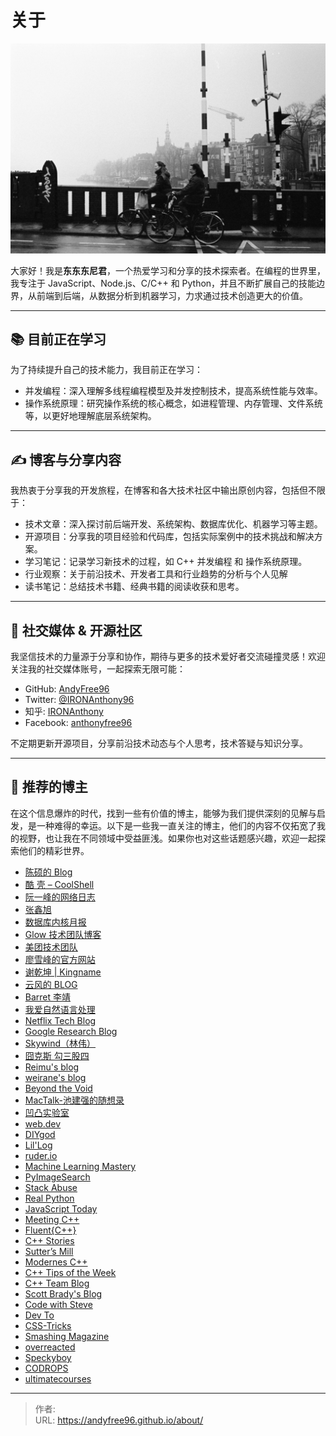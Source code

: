 # 关于


![](/page/jean-carlo-emer--chlDlxLkw8-unsplash.jpg)

大家好！我是**东东东尼君**，一个热爱学习和分享的技术探索者。在编程的世界里，我专注于 JavaScript、Node.js、C/C++ 和 Python，并且不断扩展自己的技能边界，从前端到后端，从数据分析到机器学习，力求通过技术创造更大的价值。

---

## 📚 目前正在学习

为了持续提升自己的技术能力，我目前正在学习：

- 并发编程：深入理解多线程编程模型及并发控制技术，提高系统性能与效率。
- 操作系统原理：研究操作系统的核心概念，如进程管理、内存管理、文件系统等，以更好地理解底层系统架构。

---

## ✍️ 博客与分享内容

我热衷于分享我的开发旅程，在博客和各大技术社区中输出原创内容，包括但不限于：

- 技术文章：深入探讨前后端开发、系统架构、数据库优化、机器学习等主题。
- 开源项目：分享我的项目经验和代码库，包括实际案例中的技术挑战和解决方案。
- 学习笔记：记录学习新技术的过程，如 C++ 并发编程 和 操作系统原理。
- 行业观察：关于前沿技术、开发者工具和行业趋势的分析与个人见解
- 读书笔记：总结技术书籍、经典书籍的阅读收获和思考。

---

## 📢 社交媒体 & 开源社区

我坚信技术的力量源于分享和协作，期待与更多的技术爱好者交流碰撞灵感！欢迎关注我的社交媒体账号，一起探索无限可能：

- GitHub: [AndyFree96](https://github.com/AndyFree96)
- Twitter: [@IRONAnthony96](https://x.com/IRONAnthony96)
- 知乎: [IRONAnthony](https://www.zhihu.com/people/IRONAnthony)
- Facebook: [anthonyfree96](https://www.facebook.com/anthonyfree96)

不定期更新开源项目，分享前沿技术动态与个人思考，技术答疑与知识分享。

---

## 🚀 推荐的博主

在这个信息爆炸的时代，找到一些有价值的博主，能够为我们提供深刻的见解与启发，是一种难得的幸运。以下是一些我一直关注的博主，他们的内容不仅拓宽了我的视野，也让我在不同领域中受益匪浅。如果你也对这些话题感兴趣，欢迎一起探索他们的精彩世界。

- [陈硕的 Blog](https://www.cnblogs.com/Solstice)
- [酷 壳 – CoolShell](https://coolshell.cn/)
- [阮一峰的网络日志](https://www.ruanyifeng.com/blog/)
- [张鑫旭](https://www.zhangxinxu.com/)
- [数据库内核月报](http://mysql.taobao.org/monthly/)
- [Glow 技术团队博客](https://tech.glowing.com/cn/)
- [美团技术团队](https://tech.meituan.com/)
- [廖雪峰的官方网站](https://liaoxuefeng.com/)
- [谢乾坤 | Kingname](https://kingname.info/)
- [云风的 BLOG](https://blog.codingnow.com/)
- [Barret 李靖](https://www.barretlee.com/entry/)
- [我爱自然语言处理](https://www.52nlp.cn/)
- [Netflix Tech Blog](https://netflixtechblog.com/)
- [Google Research Blog](https://research.google/blog/)
- [Skywind（林伟）](https://skywind.me/blog/)
- [囧克斯 勾三股四](https://jiongks.name/)
- [Reimu's blog](https://blog.k8s.li/)
- [weirane's blog](https://blog.ruo-chen.wang/)
- [Beyond the Void](https://byvoid.com)
- [MacTalk-池建强的随想录](https://macshuo.com/)
- [凹凸实验室](https://aotu.io/)
- [web.dev](https://web.dev/blog/)
- [DIYgod](https://diygod.cc/)
- [Lil'Log](https://lilianweng.github.io/)
- [ruder.io](https://www.ruder.io/)
- [Machine Learning Mastery](https://machinelearningmastery.com/blog/)
- [PyImageSearch](https://pyimagesearch.com/blog/)
- [Stack Abuse](https://stackabuse.com/)
- [Real Python](https://realpython.com/)
- [JavaScript Today](https://javascripttoday.com/)
- [Meeting C++](https://www.meetingcpp.com/blog/blogroll/)
- [Fluent{C++}](https://www.fluentcpp.com/)
- [C++ Stories](https://www.cppstories.com/)
- [Sutterʼs Mill](https://herbsutter.com/)
- [Modernes C++](https://www.modernescpp.com/)
- [C++ Tips of the Week](https://abseil.io/tips/)
- [C++ Team Blog](https://devblogs.microsoft.com/cppblog/)
- [Scott Brady's Blog](https://www.scottbrady91.com/)
- [Code with Steve](https://www.stevejgordon.co.uk/)
- [Dev To](https://dev.to/)
- [CSS-Tricks](https://css-tricks.com/)
- [Smashing Magazine](https://www.smashingmagazine.com/)
- [overreacted](https://overreacted.io/)
- [Speckyboy](https://speckyboy.com/)
- [CODROPS](https://tympanus.net/codrops/)
- [ultimatecourses](https://ultimatecourses.com/blog/)


---

> 作者: <no value>  
> URL: https://andyfree96.github.io/about/  

